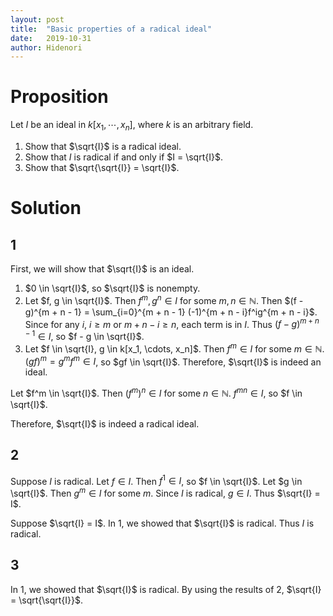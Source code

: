 ```yaml
---
layout: post
title:  "Basic properties of a radical ideal"
date:   2019-10-31
author: Hidenori
---
```


# Proposition
Let $I$ be an ideal in $k[x_1, \cdots, x_n]$, where $k$ is an arbitrary field.

1. Show that $\sqrt{I}$ is a radical ideal.
1. Show that $I$ is radical if and only if $I = \sqrt{I}$.
1. Show that $\sqrt{\sqrt{I}} = \sqrt{I}$.

# Solution

## 1

First, we will show that $\sqrt{I}$ is an ideal.

1. $0 \in \sqrt{I}$, so $\sqrt{I}$ is nonempty.
1. Let $f, g \in \sqrt{I}$.
   Then $f^m, g^n \in I$ for some $m, n \in \mathbb{N}$.
   Then $(f - g)^{m + n - 1} = \sum_{i=0}^{m + n - 1} (-1)^{m + n - i}f^ig^{m + n - i}$.
   Since for any $i$, $i \geq m$ or $m + n - i \geq n$, each term is in $I$.
   Thus $(f - g)^{m + n - 1} \in I$, so $f - g \in \sqrt{I}$.
1. Let $f \in \sqrt{I}, g \in k[x_1, \cdots, x_n]$.
   Then $f^m \in I$ for some $m \in \mathbb{N}$.
   $(gf)^m = g^mf^m \in I$, so $gf \in \sqrt{I}$.
Therefore, $\sqrt{I}$ is indeed an ideal.

Let $f^m \in \sqrt{I}$.
Then $(f^m)^n \in I$ for some $n \in \mathbb{N}$.
$f^{mn} \in I$, so $f \in \sqrt{I}$.

Therefore, $\sqrt{I}$ is indeed a radical ideal.

## 2

Suppose $I$ is radical.
Let $f \in I$.
Then $f^1 \in I$, so $f \in \sqrt{I}$.
Let $g \in \sqrt{I}$.
Then $g^m \in I$ for some $m$.
Since $I$ is radical, $g \in I$.
Thus $\sqrt{I} = I$.

Suppose $\sqrt{I} = I$.
In 1, we showed that $\sqrt{I}$ is radical.
Thus $I$ is radical.

## 3
In 1, we showed that $\sqrt{I}$ is radical.
By using the results of 2, $\sqrt{I} = \sqrt{\sqrt{I}}$.
